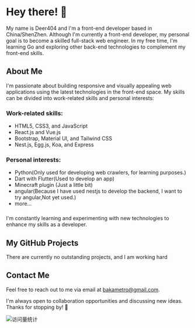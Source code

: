 # Hey there! 👋

My name is Deer404 and I'm a front-end developer based in China/ShenZhen.
Although I'm currently a front-end developer, my personal goal is to become a skilled full-stack web engineer. In my free time, I'm learning Go and exploring other back-end technologies to complement my front-end skills.

## About Me

I'm passionate about building responsive and visually appealing web applications using the latest technologies in the front-end space. My skills can be divided into work-related skills and personal interests:

### Work-related skills:

- HTML5, CSS3, and JavaScript
- React.js and Vue.js
- Bootstrap, Material UI, and Tailwind CSS
- Nest.js, Egg.js, Koa, and Express

### Personal interests:

- Python(Only used for developing web crawlers, for learning purposes.)
- Dart with Flutter(Used to develop an app)
- Minecraft plugin (Just a little bit)
- angular(Because I have used nestjs to develop the backend, I want to try angular,Not yet used.)
- more...
### 

I'm constantly learning and experimenting with new technologies to enhance my skills as a developer.

## My GitHub Projects

There are currently no outstanding projects, and I am working hard

## Contact Me

Feel free to reach out to me via email at bakametro@gmail.com.

I'm always open to collaboration opportunities and discussing new ideas. Thanks for stopping by! 🙌

<img src="https://komarev.com/ghpvc/?username=Deer404&label=Views&color=0e75b6&style=flat" alt="访问量统计" />
